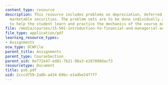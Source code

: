 ```yaml
---
content_type: resource
description: This resource includes problems on depreciation, deferred taxes, and
  marketable securities. The problem sets are to be done individually and are intended
  to help the student learn and practice the mechanics of the course material.
file: /media/courses/15-501-introduction-to-financial-and-managerial-accounting-spring-2004/2cccd7592a8ba43469bce1adbe24f7f7_ps6.pdf
file_type: application/pdf
learning_resource_types:
- Assignments
ocw_type: OCWFile
parent_title: Assignments
parent_type: CourseSection
parent_uid: 6e772e47-ed81-7b21-98a3-e287008dacf3
resourcetype: Document
title: ps6.pdf
uid: 2cccd759-2a8b-a434-69bc-e1adbe24f7f7
---
```

